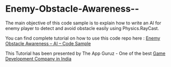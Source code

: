 Enemy-Obstacle-Awareness--
==========================

The main objective of this code sample is to explain how to write an AI for enemy player to detect and avoid obstacle easily using Physics.RayCast. 

<p>You can find complete tutorial on how to use this code repo here : <a href="http://www.theappguruz.com/blog/unity-3d-enemy-obstacle-awarness-ai-code-sample" target="_blank">Enemy Obstacle Awareness – AI – Code Sample</a></p>

This Tutorial has been presented by The App Guruz - One of the best <a href="http://www.theappguruz.com/mobile-application-development/">Game Development Company in India</a>
